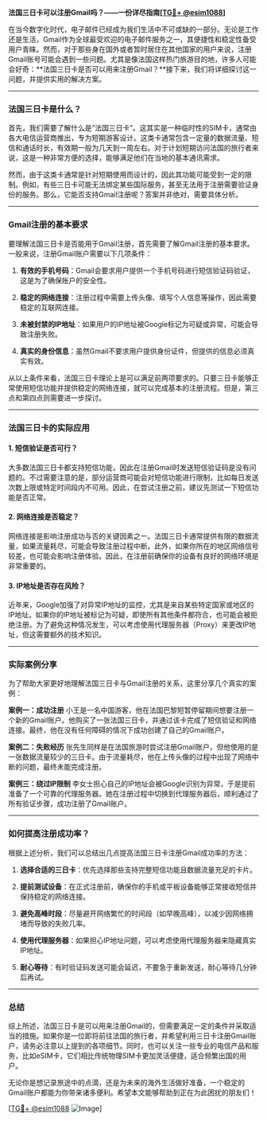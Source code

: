 **法国三日卡可以注册Gmail吗？——一份详尽指南[[TG💪+ @esim1088](https://t.me/s/esim1088)]**

在当今数字化时代，电子邮件已经成为我们生活中不可或缺的一部分。无论是工作还是生活，Gmail作为全球最受欢迎的电子邮件服务之一，其便捷性和稳定性备受用户青睐。然而，对于那些身在国外或者暂时居住在其他国家的用户来说，注册Gmail账号可能会遇到一些问题。尤其是像法国这样热门旅游目的地，许多人可能会好奇：**法国三日卡是否可以用来注册Gmail？**接下来，我们将详细探讨这一问题，并提供实用的解决方案。

---

### 法国三日卡是什么？

首先，我们需要了解什么是“法国三日卡”。这其实是一种临时性的SIM卡，通常由各大电信运营商推出，专为短期游客设计。这类卡通常包含一定量的数据流量、短信和通话时长，有效期一般为几天到一周左右。对于计划短期访问法国的旅行者来说，这是一种非常方便的选择，能够满足他们在当地的基本通讯需求。

然而，由于这类卡通常是针对短期使用而设计的，因此其功能可能受到一定的限制。例如，有些三日卡可能无法绑定某些国际服务，甚至无法用于注册需要验证身份的服务。那么，它能否支持Gmail注册呢？答案并非绝对，需要具体分析。

---

### Gmail注册的基本要求

要理解法国三日卡是否能用于Gmail注册，首先需要了解Gmail注册的基本要求。一般来说，注册Gmail账户需要以下几项条件：

1. **有效的手机号码**：Gmail会要求用户提供一个手机号码进行短信验证码验证，这是为了确保账户的安全性。
   
2. **稳定的网络连接**：注册过程中需要上传头像、填写个人信息等操作，因此需要稳定的互联网连接。

3. **未被封禁的IP地址**：如果用户的IP地址被Google标记为可疑或异常，可能会导致注册失败。

4. **真实的身份信息**：虽然Gmail不要求用户提供身份证件，但提供的信息必须真实有效。

从以上条件来看，法国三日卡理论上是可以满足前两项要求的。只要三日卡能够正常使用短信功能并提供稳定的网络连接，就可以完成基本的注册流程。但是，第三点和第四点则需要进一步探讨。

---

### 法国三日卡的实际应用

#### 1. 短信验证是否可行？
大多数法国三日卡都支持短信功能，因此在注册Gmail时发送短信验证码是没有问题的。不过需要注意的是，部分运营商可能会对短信功能进行限制，比如每日发送次数上限或特定时间段内不可用。因此，在尝试注册之前，建议先测试一下短信功能是否正常。

#### 2. 网络连接是否稳定？
网络连接是影响注册成功与否的关键因素之一。法国三日卡通常提供有限的数据流量，如果流量耗尽，可能会导致注册过程中断。此外，如果你所在的地区网络信号较差，也可能会影响注册体验。因此，在注册前确保你的设备有良好的网络环境是非常重要的。

#### 3. IP地址是否存在风险？
近年来，Google加强了对异常IP地址的监控，尤其是来自某些特定国家或地区的IP地址。如果你的IP地址被标记为可疑，即使所有其他条件都符合，也可能会被拒绝注册。为了避免这种情况发生，可以考虑使用代理服务器（Proxy）来更改IP地址，但这需要额外的技术知识。

---

### 实际案例分享

为了帮助大家更好地理解法国三日卡与Gmail注册的关系，这里分享几个真实的案例：

**案例一：成功注册**
小王是一名中国游客，他在法国巴黎短暂停留期间想要注册一个新的Gmail账户。他购买了一张法国三日卡，并通过该卡完成了短信验证和网络连接。最终，他在没有任何障碍的情况下成功创建了自己的Gmail账户。

**案例二：失败经历**
张先生同样是在法国旅游时尝试注册Gmail账户，但他使用的是一张数据流量较少的三日卡。由于流量耗尽，他在上传头像的过程中出现了网络中断的问题，最终未能完成注册。

**案例三：绕过IP限制**
李女士担心自己的IP地址会被Google识别为异常，于是提前准备了一个可靠的代理服务器。她在注册过程中切换到代理服务器后，顺利通过了所有验证步骤，成功注册了Gmail账户。

---

### 如何提高注册成功率？

根据上述分析，我们可以总结出几点提高法国三日卡注册Gmail成功率的方法：

1. **选择合适的三日卡**：优先选择那些支持完整短信功能且数据流量充足的卡片。
   
2. **提前测试设备**：在正式注册前，确保你的手机或平板设备能够正常接收短信并保持稳定的网络连接。

3. **避免高峰时段**：尽量避开网络繁忙的时间段（如早晚高峰），以减少因网络拥堵而导致的失败几率。

4. **使用代理服务器**：如果担心IP地址问题，可以考虑使用代理服务器来隐藏真实IP地址。

5. **耐心等待**：有时验证码发送可能会延迟，不要急于重新发送，耐心等待几分钟后再试。

---

### 总结

综上所述，法国三日卡是可以用来注册Gmail的，但需要满足一定的条件并采取适当的措施。如果你是一位即将前往法国的旅行者，并希望利用三日卡注册Gmail账户，请务必注意以上提到的各项细节。同时，也可以关注一些专业的电信产品和服务，比如eSIM卡，它们相比传统物理SIM卡更加灵活便捷，适合频繁出国的用户。

无论你是想记录旅途中的点滴，还是为未来的海外生活做好准备，一个稳定的Gmail账户都能为你带来诸多便利。希望本文能够帮助到正在为此困扰的朋友们！

[[TG💪+ @esim1088](https://t.me/s/esim1088) ![Image](https://i.postimg.cc/4NQfJmqS/Snipaste-2025-05-13-00-14-12.png)]